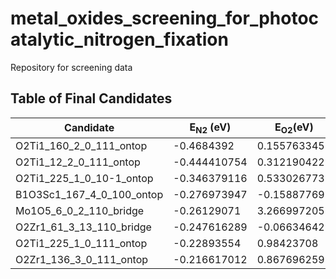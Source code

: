 # metal_oxides_screening_for_photocatalytic_nitrogen_fixation
Repository for screening data 

## Table of Final Candidates
| Candidate  | E<sub>N2</sub> (eV) | E<sub>O2</sub>(eV) |          gif           |
| ------------- | ------------- | ------------- | -------------|
| O2Ti1_160_2_0_111_ontop  | -0.4684392  | 0.155763345  |![](https://github.com/final_candidate_gif/O2Ti1_160_2_0_111_ontop_sbs.gif)|
| O2Ti1_12_2_0_111_ontop    | -0.444410754  | 0.312190422   | ![](https://github.com/final_candidate_gif/O2Ti1_12_2_0_111_ontop_sbs.gif) |
| O2Ti1_225_1_0_10-1_ontop  | -0.346379116  | 0.533026773   | ![](https://github.com/final_candidate_gif/O2Ti1_225_1_0_10-1_ontop_sbs.gif)  |
| B1O3Sc1_167_4_0_100_ontop | -0.276973947  | -0.15887769   | ![](https://github.com/final_candidate_gif/B1O3Sc1_167_4_0_100_ontop_sbs.gif)  |
| Mo1O5_6_0_2_110_bridge    | -0.26129071   | 3.266997205   | ![](https://github.com/final_candidate_gif/Mo1O5_6_0_2_110_bridge_sbs.gif)  |
| O2Zr1_61_3_13_110_bridge  | -0.247616289  | -0.066346429  | ![](https://github.com/final_candidate_gif/O2Zr1_61_3_13_110_bridge_sbs.gif)  |
| O2Ti1_225_1_0_111_ontop   | -0.22893554   | 0.98423708    | ![](https://github.com/final_candidate_gif/O2Ti1_225_1_0_111_ontop_sbs.gif)  |
| O2Zr1_136_3_0_111_ontop   | -0.216617012  | 0.867696259   | ![](https://github.com/final_candidate_gif/O2Zr1_136_3_0_111_ontop_sbs.gif)  |